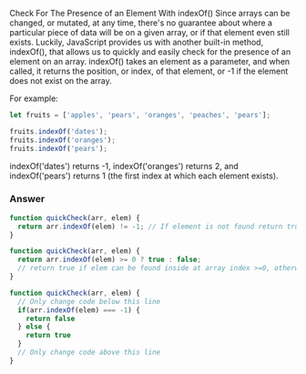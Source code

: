 Check For The Presence of an Element With indexOf()
Since arrays can be changed, or mutated, at any time, there's no guarantee about where a particular piece of data will be on a given array, or if that element even still exists. Luckily, JavaScript provides us with another built-in method, indexOf(), that allows us to quickly and easily check for the presence of an element on an array. indexOf() takes an element as a parameter, and when called, it returns the position, or index, of that element, or -1 if the element does not exist on the array.

For example:
```js
let fruits = ['apples', 'pears', 'oranges', 'peaches', 'pears'];

fruits.indexOf('dates');
fruits.indexOf('oranges');
fruits.indexOf('pears');
```

indexOf('dates') returns -1, indexOf('oranges') returns 2, and indexOf('pears') returns 1 (the first index at which each element exists).

### Answer 

```js
function quickCheck(arr, elem) {
  return arr.indexOf(elem) != -1; // If element is not found return true, else return false
}
```

```js
function quickCheck(arr, elem) {
  return arr.indexOf(elem) >= 0 ? true : false;
  // return true if elem can be found inside at array index >=0, otherwise return false.
}
```

```js
function quickCheck(arr, elem) {
  // Only change code below this line
  if(arr.indexOf(elem) === -1) {
    return false
  } else {
    return true
  }
  // Only change code above this line
}
```
